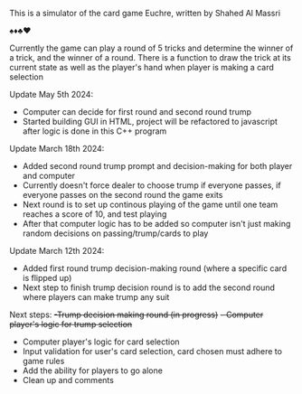 This is a simulator of the card game Euchre, written by Shahed Al Massri

♠️♦️♣️♥️

Currently the game can play a round of 5 tricks and determine the winner of a trick, and the winner of a round.
There is a function to draw the trick at its current state as well as the player's hand when player is making a card selection

Update May 5th 2024:
- Computer can decide for first round and second round trump
- Started building GUI in HTML, project will be refactored to javascript after logic is done in this C++ program


Update March 18th 2024:
- Added second round trump prompt and decision-making for both player and computer
- Currently doesn't force dealer to choose trump if everyone passes, if everyone passes on the second round the game exits
- Next round is to set up continous playing of the game until one team reaches a score of 10, and test playing
- After that computer logic has to be added so computer isn't just making random decisions on passing/trump/cards to play

Update March 12th 2024:
- Added first round trump decision-making round (where a specific card is flipped up)
- Next step to finish trump decision round is to add the second round where players can make trump any suit

Next steps:
~~-Trump decision making round (in progress)~~
~~- Computer player's logic for trump selection~~
- Computer player's logic for card selection
- Input validation for user's card selection, card chosen must adhere to game rules
- Add the ability for players to go alone 
- Clean up and comments

